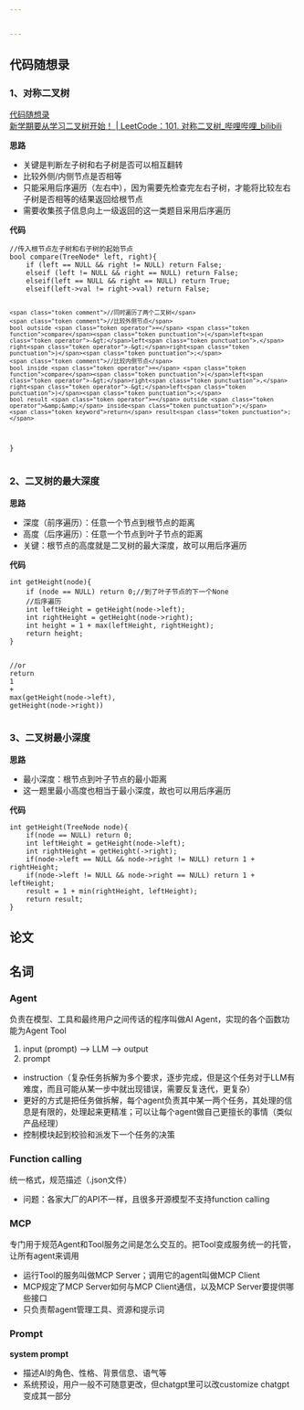 ```yaml
---


---
```


<h2 id="代码随想录">代码随想录</h2>
<h3 id="、对称二叉树">1、对称二叉树</h3>
<p><a href="https://www.programmercarl.com/0101.%E5%AF%B9%E7%A7%B0%E4%BA%8C%E5%8F%89%E6%A0%91.html#%E7%AE%97%E6%B3%95%E5%85%AC%E5%BC%80%E8%AF%BE">代码随想录</a><br>
<a href="https://www.bilibili.com/video/BV1ue4y1Y7Mf/?vd_source=96ef48634663967d0116e79abff26934&amp;spm_id_from=333.788.player.switch">新学期要从学习二叉树开始！ | LeetCode：101. 对称二叉树_哔哩哔哩_bilibili</a></p>
<p><strong>思路</strong></p>
<ul>
<li>关键是判断左子树和右子树是否可以相互翻转</li>
<li>比较外侧/内侧节点是否相等</li>
<li>只能采用后序遍历（左右中），因为需要先检查完左右子树，才能将比较左右子树是否相等的结果返回给根节点</li>
<li>需要收集孩子信息向上一级返回的这一类题目采用后序遍历</li>
</ul>
<p><strong>代码</strong></p>
<pre class=" language-c"><code class="prism  language-c"><span class="token comment">//传入根节点左子树和右子树的起始节点</span>
bool <span class="token function">compare</span><span class="token punctuation">(</span>TreeNode<span class="token operator">*</span> left<span class="token punctuation">,</span> right<span class="token punctuation">)</span><span class="token punctuation">{</span>
	<span class="token keyword">if</span> <span class="token punctuation">(</span>left <span class="token operator">==</span> <span class="token constant">NULL</span> <span class="token operator">&amp;&amp;</span> right <span class="token operator">!=</span> <span class="token constant">NULL</span><span class="token punctuation">)</span> <span class="token keyword">return</span> False<span class="token punctuation">;</span>
	<span class="token function">elseif</span> <span class="token punctuation">(</span>left <span class="token operator">!=</span> <span class="token constant">NULL</span> <span class="token operator">&amp;&amp;</span> right <span class="token operator">==</span> <span class="token constant">NULL</span><span class="token punctuation">)</span> <span class="token keyword">return</span> False<span class="token punctuation">;</span>
	<span class="token function">elseif</span><span class="token punctuation">(</span>left <span class="token operator">==</span> <span class="token constant">NULL</span> <span class="token operator">&amp;&amp;</span> right <span class="token operator">==</span> <span class="token constant">NULL</span><span class="token punctuation">)</span> <span class="token keyword">return</span> True<span class="token punctuation">;</span>
	<span class="token function">elseif</span><span class="token punctuation">(</span>left<span class="token operator">-&gt;</span>val <span class="token operator">!=</span> right<span class="token operator">-&gt;</span>val<span class="token punctuation">)</span> <span class="token keyword">return</span> False<span class="token punctuation">;</span>

	<span class="token comment">//同时遍历了两个二叉树</span>
	<span class="token comment">//比较外侧节点</span>
	bool outside <span class="token operator">=</span> <span class="token function">compare</span><span class="token punctuation">(</span>left<span class="token operator">-&gt;</span>left<span class="token punctuation">,</span> right<span class="token operator">-&gt;</span>right<span class="token punctuation">)</span><span class="token punctuation">;</span>
	<span class="token comment">//比较内侧节点</span>
	bool inside <span class="token operator">=</span> <span class="token function">compare</span><span class="token punctuation">(</span>left<span class="token operator">-&gt;</span>right<span class="token punctuation">,</span> right<span class="token operator">-&gt;</span>left<span class="token punctuation">)</span><span class="token punctuation">;</span>
	bool result <span class="token operator">=</span> outside <span class="token operator">&amp;&amp;</span> inside<span class="token punctuation">;</span>
	<span class="token keyword">return</span> result<span class="token punctuation">;</span>
<span class="token punctuation">}</span>
</code></pre>
<h3 id="、二叉树的最大深度">2、二叉树的最大深度</h3>
<p><strong>思路</strong></p>
<ul>
<li>深度（前序遍历）：任意一个节点到根节点的距离</li>
<li>高度（后序遍历）：任意一个节点到叶子节点的距离</li>
<li>关键：根节点的高度就是二叉树的最大深度，故可以用后序遍历</li>
</ul>
<p><strong>代码</strong></p>
<pre class=" language-c"><code class="prism  language-c"><span class="token keyword">int</span> <span class="token function">getHeight</span><span class="token punctuation">(</span>node<span class="token punctuation">)</span><span class="token punctuation">{</span>
	<span class="token keyword">if</span> <span class="token punctuation">(</span>node <span class="token operator">==</span> <span class="token constant">NULL</span><span class="token punctuation">)</span> <span class="token keyword">return</span> <span class="token number">0</span><span class="token punctuation">;</span><span class="token comment">//到了叶子节点的下一个None</span>
	<span class="token comment">//后序遍历</span>
	<span class="token keyword">int</span> leftHeight <span class="token operator">=</span> <span class="token function">getHeight</span><span class="token punctuation">(</span>node<span class="token operator">-&gt;</span>left<span class="token punctuation">)</span><span class="token punctuation">;</span>
	<span class="token keyword">int</span> rightHeight <span class="token operator">=</span> <span class="token function">getHeight</span><span class="token punctuation">(</span>node<span class="token operator">-&gt;</span>right<span class="token punctuation">)</span><span class="token punctuation">;</span>
	<span class="token keyword">int</span> height <span class="token operator">=</span> <span class="token number">1</span> <span class="token operator">+</span> <span class="token function">max</span><span class="token punctuation">(</span>leftHeight<span class="token punctuation">,</span> rightHeight<span class="token punctuation">)</span><span class="token punctuation">;</span>
	<span class="token keyword">return</span> height<span class="token punctuation">;</span>
<span class="token punctuation">}</span>

<span class="token comment">//or</span>
<span class="token keyword">return</span> <span class="token number">1</span> <span class="token operator">+</span> <span class="token function">max</span><span class="token punctuation">(</span><span class="token function">getHeight</span><span class="token punctuation">(</span>node<span class="token operator">-&gt;</span>left<span class="token punctuation">)</span><span class="token punctuation">,</span> <span class="token function">getHeight</span><span class="token punctuation">(</span>node<span class="token operator">-&gt;</span>right<span class="token punctuation">)</span><span class="token punctuation">)</span>
</code></pre>
<h3 id="、二叉树最小深度">3、二叉树最小深度</h3>
<p><strong>思路</strong></p>
<ul>
<li>最小深度：根节点到叶子节点的最小距离</li>
<li>这一题里最小高度也相当于最小深度，故也可以用后序遍历</li>
</ul>
<p><strong>代码</strong></p>
<pre class=" language-c"><code class="prism  language-c"><span class="token keyword">int</span> <span class="token function">getHeight</span><span class="token punctuation">(</span>TreeNode node<span class="token punctuation">)</span><span class="token punctuation">{</span>
	<span class="token keyword">if</span><span class="token punctuation">(</span>node <span class="token operator">==</span> <span class="token constant">NULL</span><span class="token punctuation">)</span> <span class="token keyword">return</span> <span class="token number">0</span><span class="token punctuation">;</span>
	<span class="token keyword">int</span> leftHeight <span class="token operator">=</span> <span class="token function">getHeight</span><span class="token punctuation">(</span>node<span class="token operator">-&gt;</span>left<span class="token punctuation">)</span><span class="token punctuation">;</span>
	<span class="token keyword">int</span> rightHeight <span class="token operator">=</span> <span class="token function">getHeight</span><span class="token punctuation">(</span><span class="token operator">-&gt;</span>right<span class="token punctuation">)</span><span class="token punctuation">;</span>
	<span class="token keyword">if</span><span class="token punctuation">(</span>node<span class="token operator">-&gt;</span>left <span class="token operator">==</span> <span class="token constant">NULL</span> <span class="token operator">&amp;&amp;</span> node<span class="token operator">-&gt;</span>right <span class="token operator">!=</span> <span class="token constant">NULL</span><span class="token punctuation">)</span> <span class="token keyword">return</span> <span class="token number">1</span> <span class="token operator">+</span> rightHeight<span class="token punctuation">;</span>
	<span class="token keyword">if</span><span class="token punctuation">(</span>node<span class="token operator">-&gt;</span>left <span class="token operator">!=</span> <span class="token constant">NULL</span> <span class="token operator">&amp;&amp;</span> node<span class="token operator">-&gt;</span>right <span class="token operator">==</span> <span class="token constant">NULL</span><span class="token punctuation">)</span> <span class="token keyword">return</span> <span class="token number">1</span> <span class="token operator">+</span> leftHeight<span class="token punctuation">;</span>
	result <span class="token operator">=</span> <span class="token number">1</span> <span class="token operator">+</span> <span class="token function">min</span><span class="token punctuation">(</span>rightHeight<span class="token punctuation">,</span> leftHeight<span class="token punctuation">)</span><span class="token punctuation">;</span>
	<span class="token keyword">return</span> result<span class="token punctuation">;</span>
<span class="token punctuation">}</span>
</code></pre>
<h2 id="论文">论文</h2>
<h2 id="名词">名词</h2>
<h3 id="agent">Agent</h3>
<p>负责在模型、工具和最终用户之间传话的程序叫做AI Agent，实现的各个函数功能为Agent Tool</p>
<ol>
<li>input (prompt) —&gt; LLM —&gt; output</li>
<li>prompt</li>
</ol>
<ul>
<li>instruction（复杂任务拆解为多个要求，逐步完成，但是这个任务对于LLM有难度，而且可能从某一步中就出现错误，需要反复迭代，更复杂）</li>
<li>更好的方式是把任务做拆解，每个agent负责其中某一两个任务，其处理的信息是有限的，处理起来更精准；可以让每个agent做自己更擅长的事情（类似产品经理）</li>
<li>控制模块起到校验和派发下一个任务的决策</li>
</ul>
<h3 id="function-calling">Function calling</h3>
<p>统一格式，规范描述（.json文件）</p>
<ul>
<li>问题：各家大厂的API不一样，且很多开源模型不支持function calling</li>
</ul>
<h3 id="mcp">MCP</h3>
<p>专门用于规范Agent和Tool服务之间是怎么交互的。把Tool变成服务统一的托管，让所有agent来调用</p>
<ul>
<li>运行Tool的服务叫做MCP Server；调用它的agent叫做MCP Client</li>
<li>MCP规定了MCP Server如何与MCP Client通信，以及MCP Server要提供哪些接口</li>
<li>只负责帮agent管理工具、资源和提示词</li>
</ul>
<h3 id="prompt">Prompt</h3>
<p><strong>system prompt</strong></p>
<ul>
<li>描述AI的角色、性格、背景信息、语气等</li>
<li>系统预设，用户一般不可随意更改，但chatgpt里可以改customize chatgpt变成其一部分</li>
</ul>

